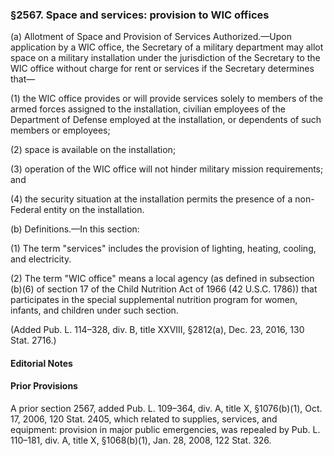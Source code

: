### §2567. Space and services: provision to WIC offices ###

(a) Allotment of Space and Provision of Services Authorized.—Upon application by a WIC office, the Secretary of a military department may allot space on a military installation under the jurisdiction of the Secretary to the WIC office without charge for rent or services if the Secretary determines that—

(1) the WIC office provides or will provide services solely to members of the armed forces assigned to the installation, civilian employees of the Department of Defense employed at the installation, or dependents of such members or employees;

(2) space is available on the installation;

(3) operation of the WIC office will not hinder military mission requirements; and

(4) the security situation at the installation permits the presence of a non-Federal entity on the installation.

(b) Definitions.—In this section:

(1) The term "services" includes the provision of lighting, heating, cooling, and electricity.

(2) The term "WIC office" means a local agency (as defined in subsection (b)(6) of section 17 of the Child Nutrition Act of 1966 (42 U.S.C. 1786)) that participates in the special supplemental nutrition program for women, infants, and children under such section.

(Added Pub. L. 114–328, div. B, title XXVIII, §2812(a), Dec. 23, 2016, 130 Stat. 2716.)

#### **Editorial Notes** ####

#### Prior Provisions ####

A prior section 2567, added Pub. L. 109–364, div. A, title X, §1076(b)(1), Oct. 17, 2006, 120 Stat. 2405, which related to supplies, services, and equipment: provision in major public emergencies, was repealed by Pub. L. 110–181, div. A, title X, §1068(b)(1), Jan. 28, 2008, 122 Stat. 326.